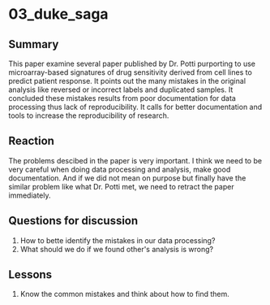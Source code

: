 # 03_duke_saga


## Summary

This paper examine several paper published by Dr. Potti purporting to use microarray-based signatures of drug sensitivity derived from cell lines to predict patient response. It points out the many mistakes in the original analysis like reversed or incorrect labels and duplicated samples. It concluded these mistakes results from poor documentation for data processing thus lack of reproducibility. It calls for better documentation and tools to increase the reproducibility of research.

## Reaction

The problems descibed in the paper is very important. I think we need to be very careful when doing data processing and analysis, make good documentation. And if we did not mean on purpose but finally have the similar problem like what Dr. Potti met, we need to retract the paper immediately. 

## Questions for discussion

1. How to bette identify the mistakes in our data processing?
2. What should we do if we found other's analysis is wrong?

## Lessons
1. Know the common mistakes and think about how to find them.
